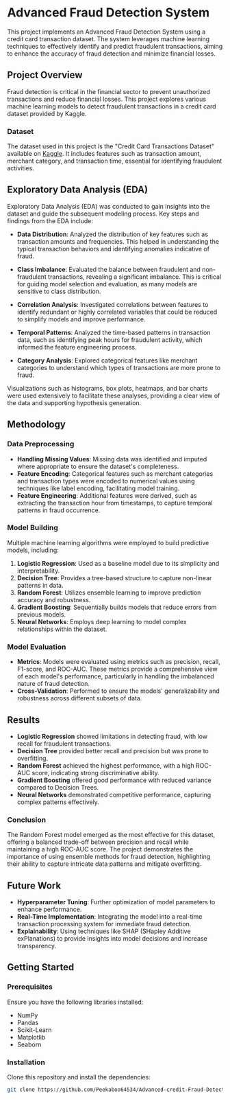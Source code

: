 # Advanced Fraud Detection System

This project implements an Advanced Fraud Detection System using a credit card transaction dataset. The system leverages machine learning techniques to effectively identify and predict fraudulent transactions, aiming to enhance the accuracy of fraud detection and minimize financial losses.

## Project Overview

Fraud detection is critical in the financial sector to prevent unauthorized transactions and reduce financial losses. This project explores various machine learning models to detect fraudulent transactions in a credit card dataset provided by Kaggle.

### Dataset

The dataset used in this project is the "Credit Card Transactions Dataset" available on [Kaggle](https://www.kaggle.com/datasets/priyamchoksi/credit-card-transactions-dataset). It includes features such as transaction amount, merchant category, and transaction time, essential for identifying fraudulent activities.

## Exploratory Data Analysis (EDA)

Exploratory Data Analysis (EDA) was conducted to gain insights into the dataset and guide the subsequent modeling process. Key steps and findings from the EDA include:

- **Data Distribution**: Analyzed the distribution of key features such as transaction amounts and frequencies. This helped in understanding the typical transaction behaviors and identifying anomalies indicative of fraud.
  
- **Class Imbalance**: Evaluated the balance between fraudulent and non-fraudulent transactions, revealing a significant imbalance. This is critical for guiding model selection and evaluation, as many models are sensitive to class distribution.

- **Correlation Analysis**: Investigated correlations between features to identify redundant or highly correlated variables that could be reduced to simplify models and improve performance.

- **Temporal Patterns**: Analyzed the time-based patterns in transaction data, such as identifying peak hours for fraudulent activity, which informed the feature engineering process.

- **Category Analysis**: Explored categorical features like merchant categories to understand which types of transactions are more prone to fraud.

Visualizations such as histograms, box plots, heatmaps, and bar charts were used extensively to facilitate these analyses, providing a clear view of the data and supporting hypothesis generation.

## Methodology

### Data Preprocessing

- **Handling Missing Values**: Missing data was identified and imputed where appropriate to ensure the dataset's completeness.
- **Feature Encoding**: Categorical features such as merchant categories and transaction types were encoded to numerical values using techniques like label encoding, facilitating model training.
- **Feature Engineering**: Additional features were derived, such as extracting the transaction hour from timestamps, to capture temporal patterns in fraud occurrence.

### Model Building

Multiple machine learning algorithms were employed to build predictive models, including:

1. **Logistic Regression**: Used as a baseline model due to its simplicity and interpretability.
2. **Decision Tree**: Provides a tree-based structure to capture non-linear patterns in data.
3. **Random Forest**: Utilizes ensemble learning to improve prediction accuracy and robustness.
4. **Gradient Boosting**: Sequentially builds models that reduce errors from previous models.
5. **Neural Networks**: Employs deep learning to model complex relationships within the dataset.

### Model Evaluation

- **Metrics**: Models were evaluated using metrics such as precision, recall, F1-score, and ROC-AUC. These metrics provide a comprehensive view of each model's performance, particularly in handling the imbalanced nature of fraud detection.
- **Cross-Validation**: Performed to ensure the models' generalizability and robustness across different subsets of data.

## Results

- **Logistic Regression** showed limitations in detecting fraud, with low recall for fraudulent transactions.
- **Decision Tree** provided better recall and precision but was prone to overfitting.
- **Random Forest** achieved the highest performance, with a high ROC-AUC score, indicating strong discriminative ability.
- **Gradient Boosting** offered good performance with reduced variance compared to Decision Trees.
- **Neural Networks** demonstrated competitive performance, capturing complex patterns effectively.

### Conclusion

The Random Forest model emerged as the most effective for this dataset, offering a balanced trade-off between precision and recall while maintaining a high ROC-AUC score. The project demonstrates the importance of using ensemble methods for fraud detection, highlighting their ability to capture intricate data patterns and mitigate overfitting.

## Future Work

- **Hyperparameter Tuning**: Further optimization of model parameters to enhance performance.
- **Real-Time Implementation**: Integrating the model into a real-time transaction processing system for immediate fraud detection.
- **Explainability**: Using techniques like SHAP (SHapley Additive exPlanations) to provide insights into model decisions and increase transparency.

## Getting Started

### Prerequisites

Ensure you have the following libraries installed:
- NumPy
- Pandas
- Scikit-Learn
- Matplotlib
- Seaborn

### Installation

Clone this repository and install the dependencies:

```bash
git clone https://github.com/Peekaboo64534/Advanced-credit-Fraud-Detection-System.git


